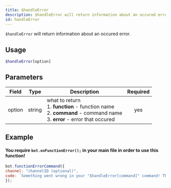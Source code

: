 ```yaml
---
title: $handleError 
description: $handleError will return information about an occured error.
id: handleError
---
```


`$handleError` will return information about an occured error.

## Usage

```php
$handleError[option]
```

## Parameters 


| Field     | Type    | Description                                        | Required |
|-----------|---------|----------------------------------------------------| :------: |
| option    | string  | what to return <br> 1. **function** - function name <br> 2. **command** - command name <br> 3. **error** - error that occured                            | yes      |


## Example

#### You require `bot.onFunctionError();` in your main file in order to use this function!


```javascript
bot.functionErrorCommand({
channel: "channelID (optional)",
code: `Something went wrong in your "$handleError[command]" command! The function "$handleError[function]" returned the error "$handleError[error]"!`
});
```
